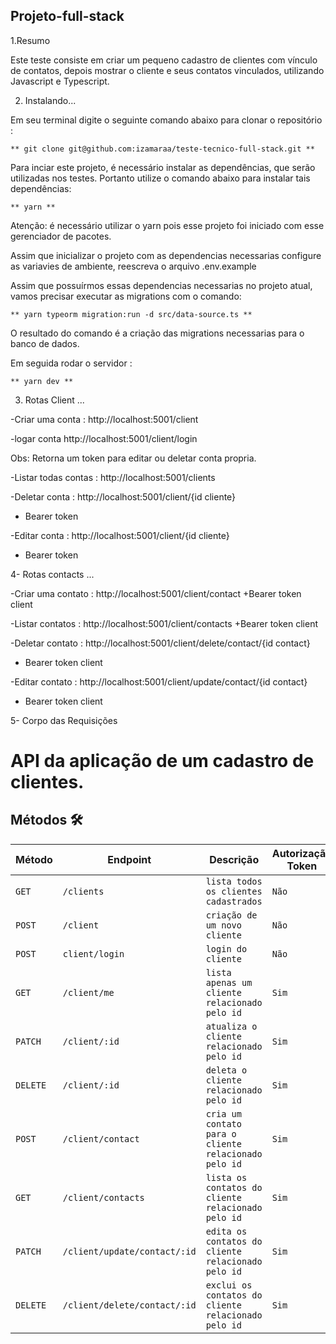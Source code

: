 ## Projeto-full-stack
1.Resumo

Este teste consiste em criar um pequeno cadastro de clientes com vínculo de contatos, depois mostrar o cliente e seus contatos vinculados, utilizando Javascript e Typescript.

2. Instalando...

Em seu terminal digite o seguinte comando abaixo para clonar o repositório :

    ** git clone git@github.com:izamaraa/teste-tecnico-full-stack.git **

Para inciar este projeto, é necessário instalar as dependências, que serão utilizadas nos testes. Portanto utilize o comando abaixo para instalar tais dependências:

    ** yarn **

Atenção: é necessário utilizar o yarn pois esse projeto foi iniciado com esse gerenciador de pacotes.

Assim que inicializar o projeto com as dependencias necessarias configure as variavies de ambiente, reescreva o arquivo .env.example

Assim que possuírmos essas dependencias necessarias no projeto atual, vamos precisar executar as migrations com o comando:

    ** yarn typeorm migration:run -d src/data-source.ts **

O resultado do comando é a criação das migrations necessarias para o banco de dados.

Em seguida rodar o servidor :

    ** yarn dev **



3. Rotas Client ...

-Criar uma conta :
http://localhost:5001/client

-logar conta
http://localhost:5001/client/login

Obs: Retorna um token para editar ou deletar conta propria.

-Listar todas contas :
http://localhost:5001/clients

-Deletar conta :
http://localhost:5001/client/{id cliente}

- Bearer token

-Editar conta :
http://localhost:5001/client/{id cliente}

- Bearer token

4- Rotas contacts ...

-Criar uma contato :
http://localhost:5001/client/contact
+Bearer token client

-Listar contatos :
http://localhost:5001/client/contacts
+Bearer token client

-Deletar contato :
http://localhost:5001/client/delete/contact/{id contact}

- Bearer token client

-Editar contato :
http://localhost:5001/client/update/contact/{id contact}

- Bearer token client

5- Corpo das Requisições

# API da aplicação de um cadastro de clientes.

## Métodos 🛠️

| Método   | Endpoint                     | Descrição                                            | Autorização Token |
| -------- | ---------------------------- | ---------------------------------------------------- | ----------------- |
| `GET`    | `/clients`                   | `lista todos os clientes cadastrados`                | `Não`             |
| `POST`   | `/client`                    | `criação de um novo cliente`                         | `Não`             |
| `POST`   | `client/login`               | `login do cliente`                                   | `Não`             |
| `GET`    | `/client/me`                 | `lista apenas um cliente relacionado pelo id`        | `Sim`             |
| `PATCH`  | `/client/:id`                | `atualiza o cliente relacionado pelo id`             | `Sim`             |
| `DELETE` | `/client/:id`                | `deleta o cliente relacionado pelo id`               | `Sim`             |
| `POST`   | `/client/contact`            | `cria um contato para o cliente relacionado pelo id` | `Sim`             |
| `GET`    | `/client/contacts`           | `lista os contatos do cliente relacionado pelo id`   | `Sim`             |
| `PATCH`  | `/client/update/contact/:id` | `edita os contatos do cliente relacionado pelo id`   | `Sim`             |
| `DELETE` | `/client/delete/contact/:id` | `exclui os contatos do cliente relacionado pelo id`  | `Sim`             |
